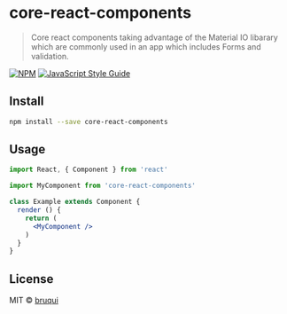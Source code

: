 # core-react-components

> Core react components taking advantage of the Material IO libarary which are commonly used in an app which includes Forms and validation.

[![NPM](https://img.shields.io/npm/v/core-react-components.svg)](https://www.npmjs.com/package/core-react-components) [![JavaScript Style Guide](https://img.shields.io/badge/code_style-standard-brightgreen.svg)](https://standardjs.com)

## Install

```bash
npm install --save core-react-components
```

## Usage

```jsx
import React, { Component } from 'react'

import MyComponent from 'core-react-components'

class Example extends Component {
  render () {
    return (
      <MyComponent />
    )
  }
}
```

## License

MIT © [bruqui](https://github.com/bruqui)
